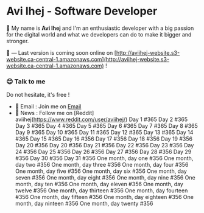 # Avi Ihej - Software Developer

👋 My name is **Avi Ihej** and I'm an enthusiastic developer with a big passion for the digital world and what we developers can do to make it bigger and stronger.

👀 — Last version is coming soon online on [http://aviihej-website.s3-website.ca-central-1.amazonaws.com](http://aviihej-website.s3-website.ca-central-1.amazonaws.com) !

### 😊  Talk to me
Do not hesitate, it's free !

- 💬  Email : Join me on [Email](aviihej@gmail.com)
- 📣  News : Follow me on [Reddit] aviihej(https://www.reddit.com/user/aviihej/)
Day 1 #365
Day 2 #365
Day 3 #365
Day 4 #365
Day 5 #365
Day 6 #365
Day 7 #365
Day 8 #365
Day 9 #365
Day 10 #365
Day 11 #365
Day 12 #365
Day 13 #365
Day 14 #365
Day 15 #365
Day 16 #356
Day 17 #356
Day 18 #356
Day 19 #356
Day 20 #356
Day 20 #356
Day 21 #356
Day 22 #356
Day 23 #356
Day 24 #356
Day 25 #356
Day 26 #356
Day 27 #356
Day 28 #356
Day 29 #356
Day 30 #356
Day 31 #356
One month, day one #356
One month, day two #356
One month, day three #356
One month, day four #356
One month, day five #356
One month, day six #356
One month, day seven #356
One month, day eight #356
One month, day nine #356
One month, day ten #356
One month, day eleven #356
One month, day twelve #356
One month, day thirteen #356
One month, day fourteen #356
One month, day fifteen #356
One month, day eighteen #356
One month, day ninteen #356
One month, day twenty #356
